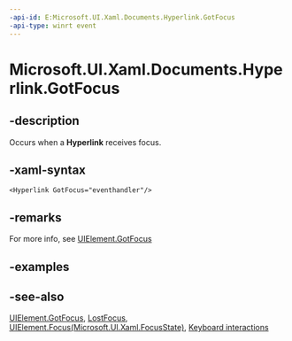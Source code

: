 ```yaml
---
-api-id: E:Microsoft.UI.Xaml.Documents.Hyperlink.GotFocus
-api-type: winrt event
---
```


<!-- Event syntax.
public event RoutedEventHandler GotFocus
-->

# Microsoft.UI.Xaml.Documents.Hyperlink.GotFocus

## -description
Occurs when a **Hyperlink** receives focus.

## -xaml-syntax
```xaml
<Hyperlink GotFocus="eventhandler"/>
```

## -remarks
For more info, see [UIElement.GotFocus](../microsoft.ui.xaml/uielement_gotfocus.md)


## -examples

## -see-also
[UIElement.GotFocus](../microsoft.ui.xaml/uielement_gotfocus.md), [LostFocus](hyperlink_lostfocus.md), [UIElement.Focus(Microsoft.UI.Xaml.FocusState)](../microsoft.ui.xaml/uielement_focus_1914077590.md), [Keyboard interactions](/windows/uwp/input-and-devices/keyboard-interactions)

